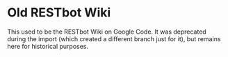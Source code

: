 # Old RESTbot Wiki

This used to be the RESTbot Wiki on Google Code. It was deprecated during the import (which created a different branch just for it), but remains here for historical purposes.
